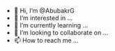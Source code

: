 - 👋 Hi, I’m @AbubakrG
- 👀 I’m interested in ...
- 🌱 I’m currently learning ...
- 💞️ I’m looking to collaborate on ...
- 📫 How to reach me ...

<!---
AbubakrG/AbubakrG is a ✨ special ✨ repository because its `README.md` (this file) appears on your GitHub profile.
You can click the Preview link to take a look at your changes.
--->
